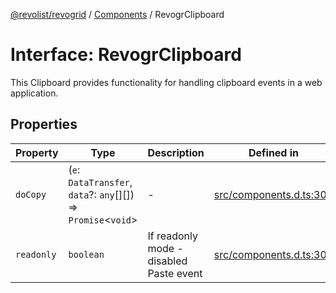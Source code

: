 [@revolist/revogrid](README.md) / [Components](Namespace.Components.md) / RevogrClipboard

# Interface: RevogrClipboard

This Clipboard provides functionality for handling clipboard events in a web application.

## Properties

| Property | Type | Description | Defined in |
| ------ | ------ | ------ | ------ |
| `doCopy` | (`e`: `DataTransfer`, `data`?: `any`[][]) => `Promise`\<`void`\> | - | [src/components.d.ts:300](https://github.com/revolist/revogrid/blob/2ea7abe619348281bd56e0a8ea657ffef9c19154/src/components.d.ts#L300) |
| `readonly` | `boolean` | If readonly mode - disabled Paste event | [src/components.d.ts:304](https://github.com/revolist/revogrid/blob/2ea7abe619348281bd56e0a8ea657ffef9c19154/src/components.d.ts#L304) |
